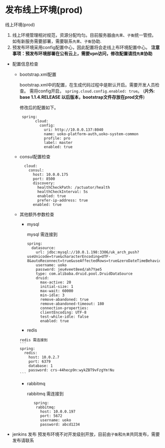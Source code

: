 # 发布线上环境(prod)

线上环境(prod)
1. 线上环境管理相对规范，资源分配均匀。目前服务器由`先果`、`子衡`统一管控。
如有新服务需要部署，需要联系`先果`、`子衡`协助.
2. 预发布环境采用config配置中心，因此配置将会走线上布环境配置中心。
**注意事项：预发布环境部署在公有云上，需要vpn访问，修改配置请找`先果`协助**

* 配置信息检查
   
    * bootstrap.xml配置
      
      bootstrap.xml中的配置，在生成代码过程中是默认开启。需要开发人员检查。
      需将config开启， `spring.cloud.config.enabled: true`。
      (**片外: base 1.1.4.RELEASE 以后版本，bootstrap文件存放在prod文件**)
      
      修改后的配置如下。
      
      ```
       spring:
             cloud:
               config:
                 uri: http://10.0.0.137:8040
                 name: uoko-platform-auth,uoko-system-common
                 profile: pro
                 label: master
                 enabled: true

      ```
    
    * consul配置检查
    
        ```
          cloud:
            consul:
              host: 10.0.0.175
              port: 8500
              discovery:
                healthCheckPath: /actuator/health
                healthCheckInterval: 5s
                enabled: true
                prefer-ip-address: true
              enabled: true
        ```
    * 其他额外参数检查
    
        * mysql 
          
          mysql 需连接到 
          ```
          spring:
            datasource:
              url: jdbc:mysql://10.0.1.198:3306/uk_arch_push?useUnicode=true&characterEncoding=UTF-8&autoReconnect=true&useAffectedRows=true&zeroDateTimeBehavior=convertToNull&allowMultiQueries=true&useSSL=true
              username: uoko
              password: jeu4veet8eed/ah7Yae5
              type: com.alibaba.druid.pool.DruidDataSource
              druid:
                max-active: 20
                initial-size: 1
                max-wait: 60000
                min-idle: 3
                remove-abandoned: true
                remove-abandoned-timeout: 180
                connection-properties:
                clientEncoding: UTF-8
                test-while-idle: false
                enabled: true
          ```  
        
        *  redis
            
          redis 需连接到 
          ```
          spring:
            redis:
              host: 10.0.2.7
              port: 6379
              database: 1
              password: crs-44hecp9n:wykZBT9vFzgYm!Nu
          ```
          
        * rabbitmq
        
          rabbitmq 需连接到 
          ```
             spring:
              rabbitmq:
                host: 10.0.0.197
                port: 5672
                username: uoko
                password: abcd1234

          ```

* jenkins 发布
    预发布环境不对开发级别开放，目前由`子衡`和`先果`共同发布，需要发布请联系
